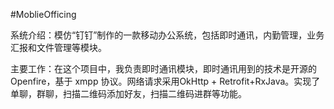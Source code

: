 #MoblieOfficing



系统介绍：模仿“钉钉”制作的一款移动办公系统，包括即时通讯，内勤管理，业务汇报和文件管理等模块。



主要工作：在这个项目中，我负责即时通讯模块，即时通讯用到的技术是开源的 Openfire，基于 xmpp 协议。网络请求采用OkHttp + Retrofit+RxJava。实现了单聊，群聊，扫描二维码添加好友，扫描二维码进群等功能。
